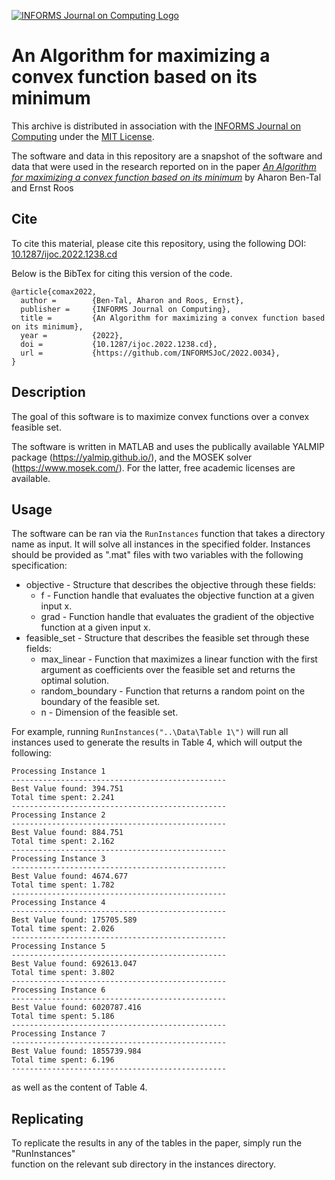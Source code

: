 [![INFORMS Journal on Computing Logo](https://INFORMSJoC.github.io/logos/INFORMS_Journal_on_Computing_Header.jpg)](https://pubsonline.informs.org/journal/ijoc)

# An Algorithm for maximizing a convex function based on its minimum

This archive is distributed in association with the [INFORMS Journal on
Computing](https://pubsonline.informs.org/journal/ijoc) under the [MIT License](LICENSE).

The software and data in this repository are a snapshot of the software and data
that were used in the research reported on in the paper 
[*An Algorithm for maximizing a convex function based on its minimum*](https://doi.org/10.1287/ijoc.2022.1238) by Aharon Ben-Tal and Ernst Roos

## Cite

To cite this material, please cite this repository, using the following DOI: [10.1287/ijoc.2022.1238.cd](https://doi.org/10.1287/ijoc.2022.1238.cd)

Below is the BibTex for citing this version of the code.

```
@article{comax2022,
  author =        {Ben-Tal, Aharon and Roos, Ernst},
  publisher =     {INFORMS Journal on Computing},
  title =         {An Algorithm for maximizing a convex function based on its minimum},
  year =          {2022},
  doi =           {10.1287/ijoc.2022.1238.cd},
  url =           {https://github.com/INFORMSJoC/2022.0034},
}  
```

## Description

The goal of this software is to maximize convex functions over a convex feasible set.

The software is written in MATLAB and uses the publically available YALMIP package 
(https://yalmip.github.io/), and the MOSEK solver (https://www.mosek.com/). For the latter,
free academic licenses are available.

## Usage

The software can be ran via the `RunInstances` function that takes a directory name as
input. It will solve all instances in the specified folder. Instances should be provided
as ".mat" files with two variables with the following specification:
* objective - Structure that describes the objective through these fields:
  * f         - Function handle that evaluates the objective function at a given input x.
  * grad      - Function handle that evaluates the gradient of the objective function at a given input x.
* feasible_set - Structure that describes the feasible set through these fields:
  * max_linear        - Function that maximizes a linear function with the first argument as coefficients over the feasible set and returns the optimal solution. 
  * random_boundary   - Function that returns a random point on the boundary of the feasible set.
  * n                 - Dimension of the feasible set.
  
For example, running 
`RunInstances("..\Data\Table 1\")`
will run all instances used to generate the results in Table 4, which will output the following:
```
Processing Instance 1
------------------------------------------------
Best Value found: 394.751 
Total time spent: 2.241 
------------------------------------------------
Processing Instance 2
------------------------------------------------
Best Value found: 884.751 
Total time spent: 2.162 
------------------------------------------------
Processing Instance 3
------------------------------------------------
Best Value found: 4674.677 
Total time spent: 1.782 
------------------------------------------------
Processing Instance 4
------------------------------------------------
Best Value found: 175705.589 
Total time spent: 2.026 
------------------------------------------------
Processing Instance 5
------------------------------------------------
Best Value found: 692613.047 
Total time spent: 3.802 
------------------------------------------------
Processing Instance 6
------------------------------------------------
Best Value found: 6020787.416 
Total time spent: 5.186 
------------------------------------------------
Processing Instance 7
------------------------------------------------
Best Value found: 1855739.984 
Total time spent: 6.196 
------------------------------------------------
```
as well as the content of Table 4.
  
## Replicating

To replicate the results in any of the tables in the paper, simply run the "RunInstances"  
function on the relevant sub directory in the instances directory.
